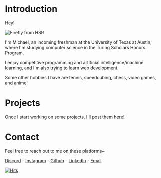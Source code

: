 # Introduction
Hey!

![Firefly from HSR](https://preview.redd.it/firefly-chibi-firefly-chibi-firefly-chibi-firefly-chibi-v0-e9kskta40e4d1.jpeg?width=640&crop=smart&auto=webp&s=5aad12ff656fe2b6a30683418b7f8a1c5c9e2cb3)

I'm Michael, an incoming freshman at the University of Texas at Austin, where I'm studying computer science in the Turing Scholars Honors Program.

I enjoy competitive programming and artificial intelligence/machine learning, and I'm also trying to learn web development.

Some other hobbies I have are tennis, speedcubing, chess, video games, and anime!

# Projects
Once I start working on some projects, I'll post them here!

# Contact
Feel free to reach out to me on these platforms~

[Discord](https://discordapp.com/users/545056316905750539) - 
[Instagram](https://www.instagram.com/michael.jxu/) - 
[Github](https://github.com/michyjz) - 
[LinkedIn](https://www.linkedin.com/in/michael-j-xu/) - 
[Email](mailto:jiazhuo.xu@gmail.com) 

[![Hits](https://hits.sh/michyjz.github.io.svg?view=today-total&style=for-the-badge&color=007ec6)](https://hits.sh/michyjz.github.io/)
